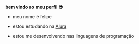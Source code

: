 **bem vindo ao meu perfil 😎**

- meu nome é felipe

- estou estudando na [Alura](https://www.alura.com.br)
- estou me desenvolvendo nas linguagens de programação
  
